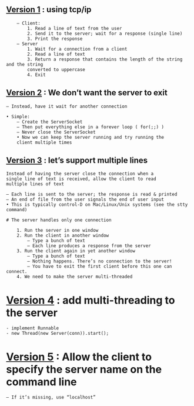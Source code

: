 ## [Version 1](https://github.com/fasilminale/java-socket-examples/tree/master/v1) : using tcp/ip

		– Client:
			1. Read a line of text from the user
			2. Send it to the server; wait for a response (single line)
			3. Print the response
		– Server
			1. Wait for a connection from a client
			2. Read a line of text
			3. Return a response that contains the length of the string and the string
			converted to uppercase
			4. Exit
## [Version 2](https://github.com/fasilminale/java-socket-examples/tree/master/v2) : We don’t want the server to exit

	– Instead, have it wait for another connection

	• Simple:
		– Create the ServerSocket
		– Then put everything else in a forever loop ( for(;;) )
		– Never close the ServerSocket
		• Now we can keep the server running and try running the
		client multiple times



## [Version 3](https://github.com/fasilminale/java-socket-examples/tree/master/v3) : let’s support multiple lines

	Instead of having the server close the connection when a
	single line of text is received, allow the client to read
	multiple lines of text

	– Each line is sent to the server; the response is read & printed
	– An end of file from the user signals the end of user input
	• This is typically control-D on Mac/Linux/Unix systems (see the stty
	command)

	# The server handles only one connection

		1. Run the server in one window
		2. Run the client in another window
			– Type a bunch of text
			– Each line produces a response from the server
		3. Run the client again in yet another window
			– Type a bunch of text
			– Nothing happens. There’s no connection to the server!
			– You have to exit the first client before this one can connect.
		4. We need to make the server multi-threaded


# [Version 4](https://github.com/fasilminale/java-socket-examples/tree/master/v4) : add multi-threading to the server
	- implement Runnable
	- new Thread(new Server(conn)).start();


# [Version 5](https://github.com/fasilminale/java-socket-examples/tree/master/v5) : Allow the client to specify the server name on the command line

	– If it’s missing, use “localhost”


